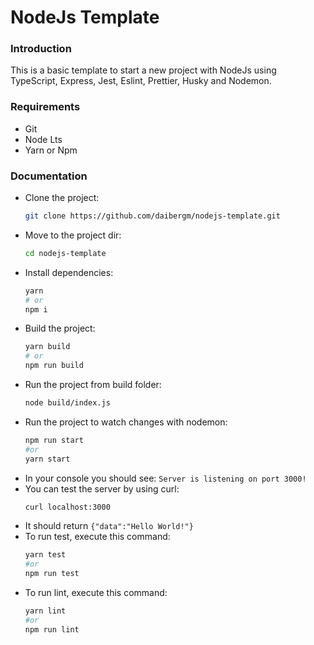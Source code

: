 # NodeJs Template

### Introduction

This is a basic template to start a new project with NodeJs using TypeScript, Express, Jest, Eslint, Prettier, Husky and Nodemon.

### Requirements

  - Git
  - Node Lts
  - Yarn or Npm

### Documentation

  - Clone the project:
    ```bash
    git clone https://github.com/daibergm/nodejs-template.git
    ```
  - Move to the project dir:
    ```bash
    cd nodejs-template
    ```
  - Install dependencies:
    ```bash
    yarn
    # or
    npm i
    ```
  - Build the project:
    ```bash
    yarn build
    # or
    npm run build
    ```
  - Run the project from build folder:
    ```bash
    node build/index.js
    ```
  - Run the project to watch changes with nodemon:
    ```bash
    npm run start
    #or
    yarn start
    ```
  - In your console you should see: `Server is listening on port 3000!`
  - You can test the server by using curl:
    ```bash
    curl localhost:3000
    ```
  - It should return `{"data":"Hello World!"}`
  - To run test, execute this command:
    ```bash
    yarn test
    #or
    npm run test
    ```
  - To run lint, execute this command:
    ```bash
    yarn lint
    #or
    npm run lint
    ```